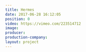 ```yaml
---
title: Hermes
date: 2017-06-28 16:12:05
position: 0
video: https://vimeo.com/223514712
image:
producer:
production-company:
layout: project
---
```


